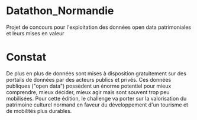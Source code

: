 # Datathon_Normandie
Projet de concours pour l'exploitation des données open data patrimoniales et leurs mises en valeur
# Constat
De plus en plus de données sont mises à disposition gratuitement sur des portails de données par des acteurs publics et privés. Ces données publiques ("open data") possèdent un énorme potentiel pour mieux comprendre, mieux décider, mieux agir mais sont souvent trop peu mobilisées.
Pour cette édition, le challenge va porter sur la valorisation du patrimoine culturel normand en faveur du développement d'un tourisme et de mobilités plus durables.
